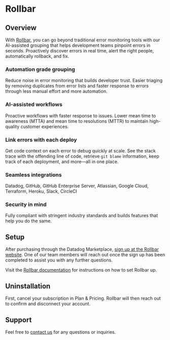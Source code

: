 # Rollbar

## Overview

With [Rollbar][1], you can go beyond traditional error monitoring tools with our AI-assisted grouping that helps development teams pinpoint errors in seconds. Proactively discover errors in real time, alert the right people, automatically rollback, and fix.

### Automation grade grouping
Reduce noise in error monitoring that builds developer trust. Easier triaging by removing duplicates from error lists and faster response to errors through less manual effort and more automation.

### AI-assisted workflows
Proactive workflows with faster response to issues. Lower mean time to awareness (MTTA) and mean time to resolutions (MTTR) to maintain high-quality customer experiences.

### Link errors with each deploy
Get code context on each error to debug quickly at scale. See the stack trace with the offending line of code, retrieve `git blame` information, keep track of each deployment, and more—all in one place.

### Seamless integrations
Datadog, GitHub, GitHub Enterprise Server, Atlassian, Google Cloud, Terraform, Heroku, Slack, CircleCI

### Security in mind
Fully compliant with stringent industry standards and builds features that help you do the same.


## Setup

After purchasing through the Datadog Marketplace, [sign up at the Rollbar website][2]. One of our team members will reach out once the sign up has been completed to assist you with any further questions. 

Visit the [Rollbar documentation][3] for instructions on how to set Rollbar up.

## Uninstallation

First, cancel your subscription in Plan & Pricing. Rollbar will then reach out to confirm and disconnect your account.

## Support

Feel free to [contact us][4] for any questions or inquiries.

[1]: https://rollbar.com
[2]: https://rollbar.com
[3]: https://docs.rollbar.com/
[4]: https://www.rollbar.com/support